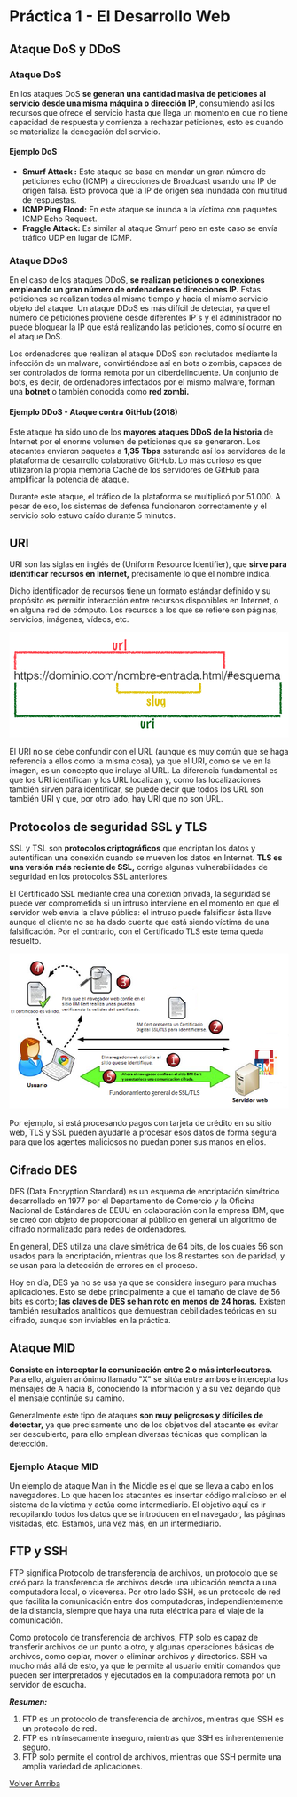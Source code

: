 # Práctica 1 - El Desarrollo Web

## Ataque DoS y DDoS

### Ataque DoS

En los ataques DoS **se generan una cantidad masiva de peticiones al servicio desde una misma máquina o dirección IP**, consumiendo así los recursos que ofrece el servicio hasta que llega un momento en que no tiene capacidad de respuesta y comienza a rechazar peticiones, esto es cuando se materializa la denegación del servicio.

#### Ejemplo DoS

* **Smurf Attack :** Este ataque se basa en mandar un gran número de peticiones echo (ICMP) a direcciones de Broadcast usando una IP de origen falsa. Esto provoca que la IP de origen sea inundada con multitud de respuestas.
* **ICMP Ping Flood:** En este ataque se inunda a la víctima con paquetes ICMP Echo Request.
* **Fraggle Attack:** Es similar al ataque Smurf pero en este caso se envía tráfico UDP en lugar de ICMP.

### Ataque DDoS

En el caso de los ataques DDoS, **se realizan peticiones o conexiones empleando un gran número de ordenadores o direcciones IP.** Estas peticiones se realizan todas al mismo tiempo y hacia el mismo servicio objeto del ataque. Un ataque DDoS es más difícil de detectar, ya que el número de peticiones proviene desde diferentes IP´s y el administrador no puede bloquear la IP que está realizando las peticiones, como sí ocurre en el ataque DoS.

Los ordenadores que realizan el ataque DDoS son reclutados mediante la infección de un malware, convirtiéndose así en bots o zombis, capaces de ser controlados de forma remota por un ciberdelincuente. Un conjunto de bots, es decir, de ordenadores infectados por el mismo malware, forman una **botnet** o también conocida como **red zombi.**

#### Ejemplo DDoS - Ataque contra GitHub (2018)

Este ataque ha sido uno de los **mayores ataques DDoS de la historia** de Internet por el enorme volumen de peticiones que se generaron.
Los atacantes enviaron paquetes a **1,35 Tbps** saturando así los servidores de la plataforma de desarrollo colaborativo GitHub. Lo más curioso es que utilizaron la propia memoria Caché de los servidores de GitHub para amplificar la potencia de ataque.

Durante este ataque, el tráfico de la plataforma se multiplicó por 51.000. A pesar de eso, los sistemas de defensa funcionaron correctamente y el servicio solo estuvo caído durante 5 minutos.

## URI

URI son las siglas en inglés de (Uniform Resource Identifier), que **sirve para identificar recursos en Internet,** precisamente lo que el nombre indica.

Dicho identificador de recursos tiene un formato estándar definido y su propósito es permitir interacción entre recursos disponibles en Internet, o en alguna red de cómputo. Los recursos a los que se refiere son páginas, servicios, imágenes, vídeos, etc.

![diferencia-entre-url-y-uri.png](diferencia-entre-url-y-uri.png)

El URI no se debe confundir con el URL (aunque es muy común que se haga referencia a ellos como la misma cosa), ya que el URI, como se ve en la imagen, es un concepto que incluye al URL. La diferencia fundamental es que los URI identifican y los URL localizan y, como las localizaciones también sirven para identificar, se puede decir que todos los URL son también URI y que, por otro lado, hay URI que no son URL.

## Protocolos de seguridad SSL y TLS

SSL y TSL son **protocolos criptográficos** que encriptan los datos y autentifican una conexión cuando se mueven los datos en Internet. **TLS es una versión más reciente de SSL,** corrige algunas vulnerabilidades de seguridad en los protocolos SSL anteriores.

El Certificado SSL mediante crea una conexión privada, la seguridad se puede ver comprometida si un intruso interviene en el momento en que el servidor web envía la clave pública: el intruso puede falsificar ésta llave aunque el cliente no se ha dado cuenta que está siendo víctima de una falsificación. Por el contrario, con el Certificado TLS este tema queda resuelto.

![diagrama-ssl.png](diagrama-ssl.png)

Por ejemplo, si está procesando pagos con tarjeta de crédito en su sitio web, TLS y SSL pueden ayudarle a procesar esos datos de forma segura para que los agentes maliciosos no puedan poner sus manos en ellos.

## Cifrado DES

DES (Data Encryption Standard) es un esquema de encriptación simétrico desarrollado en 1977 por el Departamento de Comercio y la Oficina Nacional de Estándares de EEUU en colaboración con la empresa IBM, que se creó con objeto de proporcionar al público en general un algoritmo de cifrado normalizado para redes de ordenadores.

En general, DES utiliza una clave simétrica de 64 bits, de los cuales 56 son usados para la encriptación, mientras que los 8 restantes son de paridad, y se usan para la detección de errores en el proceso.

Hoy en día, DES ya no se usa ya que se considera inseguro para muchas aplicaciones. Esto se debe principalmente a que el tamaño de clave de 56 bits es corto; **las claves de DES se han roto en menos de 24 horas.** Existen también resultados analíticos que demuestran debilidades teóricas en su cifrado, aunque son inviables en la práctica.

## Ataque MID

**Consiste en interceptar la comunicación entre 2 o más interlocutores.** Para ello, alguien anónimo llamado "X" se sitúa entre ambos e intercepta los mensajes de A hacia B, conociendo la información y a su vez dejando que el mensaje continúe su camino.

Generalmente este tipo de ataques **son muy peligrosos y difíciles de detectar,** ya que precisamente uno de los objetivos del atacante es evitar ser descubierto, para ello emplean diversas técnicas que complican la detección.

### Ejemplo Ataque MID

Un ejemplo de ataque Man in the Middle es el que se lleva a cabo en los navegadores. Lo que hacen los atacantes es insertar código malicioso en el sistema de la víctima y actúa como intermediario. El objetivo aquí es ir recopilando todos los datos que se introducen en el navegador, las páginas visitadas, etc. Estamos, una vez más, en un intermediario.

## FTP y SSH

FTP significa Protocolo de transferencia de archivos, un protocolo que se creó para la transferencia de archivos desde una ubicación remota a una computadora local, o viceversa. Por otro lado SSH, es un protocolo de red que facilita la comunicación entre dos computadoras, independientemente de la distancia, siempre que haya una ruta eléctrica para el viaje de la comunicación.

Como protocolo de transferencia de archivos, FTP solo es capaz de transferir archivos de un punto a otro, y algunas operaciones básicas de archivos, como copiar, mover o eliminar archivos y directorios. SSH va mucho más allá de esto, ya que le permite al usuario emitir comandos que pueden ser interpretados y ejecutados en la computadora remota por un servidor de escucha.

***Resumen:***

1. FTP es un protocolo de transferencia de archivos, mientras que SSH es un protocolo de red.
2. FTP es intrínsecamente inseguro, mientras que SSH es inherentemente seguro.
3. FTP solo permite el control de archivos, mientras que SSH permite una amplia variedad de aplicaciones.

[Volver Arrriba](#top)
